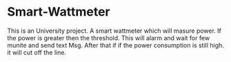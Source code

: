 # Smart-Wattmeter
This is an University project. A smart wattmeter which will masure power. If the power is greater then the threshold. This will alarm and wait for few munite and send text Msg. After that if if the power consumption is still high. it will cut off the line.
